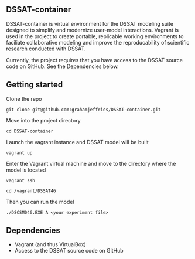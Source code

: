 ## DSSAT-container

DSSAT-container is virtual environment for the DSSAT modeling suite designed to simplify and modernize user-model interactions. Vagrant is used in the project to create portable, replicable working environments to faciliate collaborative modeling and improve the reproducability of scientific research conducted with DSSAT.

Currently, the project requires that you have access to the DSSAT source code on GitHub. See the Dependencies below.

## Getting started
Clone the repo
```
git clone git@github.com:grahamjeffries/DSSAT-container.git
```
Move into the project directory
```
cd DSSAT-container
```
Launch the vagrant instance and DSSAT model will be built
```
vagrant up
```
Enter the Vagrant virtual machine and move to the directory where the model is located
```
vagrant ssh
```
```
cd /vagrant/DSSAT46
```
Then you can run the model
```
./DSCSM046.EXE A <your experiment file>
```

## Dependencies
- Vagrant (and thus VirtualBox)
- Access to the DSSAT source code on GitHub
